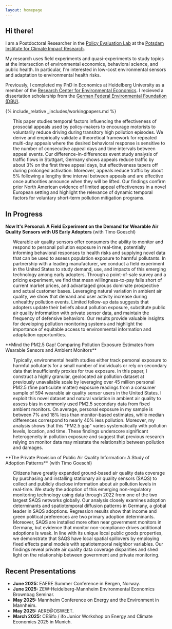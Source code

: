 ```yaml
---
layout: homepage
---
```


## Hi there!

I am a Postdoctoral Researcher in the [Policy Evaluation Lab](https://www.pik-potsdam.de/en/institute/labs/policy-evaluation/governance) at the [Potsdam Institute for Climate Impact Research](https://www.pik-potsdam.de/en). 

My research uses field experiments and quasi-experiments to study topics at the intersection of environmental economics, behavioral science, and public health. In particular, I'm interested in low-cost environmental sensors and adaptation to environmental health risks. 

Previously, I completed my PhD in Economics at Heidelberg University as a member of the [Research Center for Environmental Economics](https://www.awi.uni-heidelberg.de/en/research/environmental-economics). I recieved a dissertation scholarship from the [German Federal Environmental Foundation (DBU)](https://www.dbu.de/en/).

{% include_relative _includes/workingpapers.md %}
<ul> <li style="list-style-type: none;">This paper studies temporal factors influencing the effectiveness of prosocial appeals used by policy-makers to encourage motorists to voluntarily reduce driving during transitory high pollution episodes. We derive and empirically validate a theoretical framework for repeated multi-day appeals where the desired behavioral response is sensitive to the number of consecutive appeal days and time intervals between appeal events. Our difference-in-differences event study analysis of traffic flows in Stuttgart, Germany shows appeals reduce traffic by about 3&percnt; on the first three appeal days, but effectiveness tapers off during prolonged activation. Moreover, appeals reduce traffic by about 5&percnt; following a lengthy time interval between appeals and are effective once authorities announce when they will be lifted. Our findings confirm prior North American evidence of limited appeal effectiveness in a novel European setting and highlight the relevance of dynamic temporal factors for voluntary short-term pollution mitigation programs.</li></ul>

## In Progress

**Now It's Personal: A Field Experiment on the Demand for Wearable Air Quality Sensors with US Early Adopters** (with Timo Goeschl)
<ul> <li style="list-style-type: none;">Wearable air quality sensors offer consumers the ability to monitor and respond to personal pollution exposure in real-time, potentially informing behavioral responses to health risks and supplying novel data that can be used to assess population exposure to harmful pollutants. In partnership with a leading manufacturer, we conduct a field experiment in the United States to study demand, use, and impacts of this emerging technology among early adopters. Through a point-of-sale survey and a pricing experiment, we find that mean willingness-to-pay falls short of current market prices, and advantaged groups dominate prospective and actual customer bases. Leveraging natural variation in ambient air quality, we show that demand and user activity increase during unhealthy pollution events. Limited follow-up data suggests that adopters update their beliefs about pollution exposure, substitute public air quality information with private sensor data, and maintain the frequency of defensive behaviors. Our results provide valuable insights for developing pollution monitoring systems and highlight the importance of equitable access to environmental information and adaptation opportunities.</li></ul>
**Mind the PM2.5 Gap! Comparing Pollution Exposure Estimates from Wearable Sensors and Ambient Monitors**   
<ul> <li style="list-style-type: none;">Typically, environmental health studies either track personal exposure to harmful pollutants for a small number of individuals or rely on secondary data that insufficiently proxies for true exposure. In this paper, I construct a highly granular, geolocated air pollution dataset at previously unavailable scale by leveraging over 45 million personal PM2.5 (fine particulate matter) exposure readings from a consumer sample of 594 wearable air quality sensor users in the United States. I exploit this novel dataset and natural variation in ambient air quality to assess bias in commonly used PM2.5 secondary data from fixed ambient monitors. On average, personal exposure in my sample is between 7&percnt; and 18&percnt; less than monitor-based estimates, while median differences correspond to nearly 40&percnt; less pollution. Moreover, my analysis shows that this "PM2.5 gap" varies systematically with pollution levels, location, and time. These findings underscore significant heterogeneity in pollution exposure and suggest that previous research relying on monitor data may misstate the relationship between pollution and damages.</li></ul>
**The Private Provision of Public Air Quality Information: A Study of Adoption Patterns** (with Timo Goeschl)  
<ul> <li style="list-style-type: none;">Citizens have greatly expanded ground-based air quality data coverage by purchasing and installing stationary air quality sensors (SAQS) to collect and publicly disclose information about air pollution levels in real-time. We study the adoption of this emerging non-regulatory monitoring technology using data through 2022 from one of the two largest SAQS networks globally. Our analysis closely examines adoption determinants and spatiotemporal diffusion patterns in Germany, a global leader in SAQS adoptions. Regression results show that income and green political preferences are two primary adoption determinants. Moreover, SAQS are installed more often near government monitors in Germany, but evidence that monitor non-compliance drives additional adoptions is weak. In line with its unique local public goods properties, we demonstrate that SAQS have local spatial spillovers by employing fixed effects panel models with spatiotemporal neighbor variables. Our findings reveal private air quality data coverage disparities and shed light on the relationship between government and private monitoring.  </li></ul>  

## Recent Presentations
- **June 2025:** EAERE Summer Conference in Bergen, Norway.
- **June 2025:** ZEW-Heidelberg-Mannheim Environmental Economics Brownbag Seminar.
- **May 2025:** Mannheim Conference on Energy and the Environment in Mannheim.
- **May 2025:** AERE@OSWEET. 
- **March 2025:** CESifo / ifo Junior Workshop on Energy and Climate Economics 2025 in Munich.